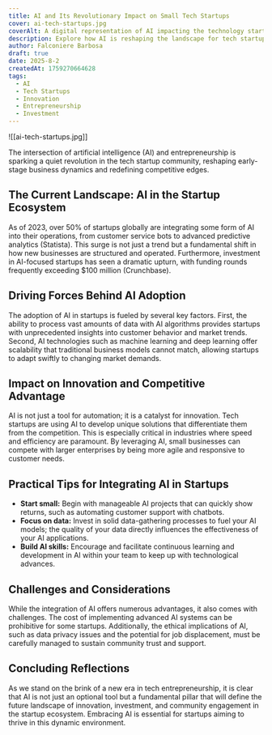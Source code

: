 ```yaml
---
title: AI and Its Revolutionary Impact on Small Tech Startups
cover: ai-tech-startups.jpg
coverAlt: A digital representation of AI impacting the technology startup ecosystem
description: Explore how AI is reshaping the landscape for tech startups, driving innovation, and altering investment trends in the business ecosystem.
author: Falconiere Barbosa
draft: true
date: 2025-8-2
createdAt: 1759270664628
tags:
  - AI
  - Tech Startups
  - Innovation
  - Entrepreneurship
  - Investment
---
```


![[ai-tech-startups.jpg]]
<p>The intersection of artificial intelligence (AI) and entrepreneurship is sparking a quiet revolution in the tech startup community, reshaping early-stage business dynamics and redefining competitive edges.</p><h2>The Current Landscape: AI in the Startup Ecosystem</h2><p>As of 2023, over 50% of startups globally are integrating some form of AI into their operations, from customer service bots to advanced predictive analytics (Statista). This surge is not just a trend but a fundamental shift in how new businesses are structured and operated. Furthermore, investment in AI-focused startups has seen a dramatic upturn, with funding rounds frequently exceeding $100 million (Crunchbase).</p><h2>Driving Forces Behind AI Adoption</h2><p>The adoption of AI in startups is fueled by several key factors. First, the ability to process vast amounts of data with AI algorithms provides startups with unprecedented insights into customer behavior and market trends. Second, AI technologies such as machine learning and deep learning offer scalability that traditional business models cannot match, allowing startups to adapt swiftly to changing market demands.</p><h2>Impact on Innovation and Competitive Advantage</h2><p>AI is not just a tool for automation; it is a catalyst for innovation. Tech startups are using AI to develop unique solutions that differentiate them from the competition. This is especially critical in industries where speed and efficiency are paramount. By leveraging AI, small businesses can compete with larger enterprises by being more agile and responsive to customer needs.</p><h2>Practical Tips for Integrating AI in Startups</h2><ul><li><strong>Start small:</strong> Begin with manageable AI projects that can quickly show returns, such as automating customer support with chatbots.</li><li><strong>Focus on data:</strong> Invest in solid data-gathering processes to fuel your AI models; the quality of your data directly influences the effectiveness of your AI applications.</li><li><strong>Build AI skills:</strong> Encourage and facilitate continuous learning and development in AI within your team to keep up with technological advances.</li></ul><h2>Challenges and Considerations</h2><p>While the integration of AI offers numerous advantages, it also comes with challenges. The cost of implementing advanced AI systems can be prohibitive for some startups. Additionally, the ethical implications of AI, such as data privacy issues and the potential for job displacement, must be carefully managed to sustain community trust and support.</p><h2>Concluding Reflections</h2><p>As we stand on the brink of a new era in tech entrepreneurship, it is clear that AI is not just an optional tool but a fundamental pillar that will define the future landscape of innovation, investment, and community engagement in the startup ecosystem. Embracing AI is essential for startups aiming to thrive in this dynamic environment.</p>
